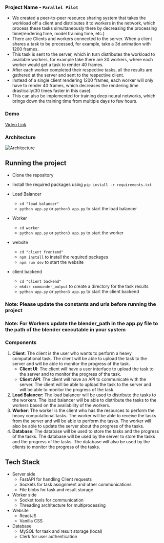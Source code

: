 ### Project Name - `Parallel Pilot`

- We created a peer-to-peer resource sharing system that takes the workload off a client
and distributes it to workers in the network, which process these tasks simultaneously
there by decreasing the processing time(rendering time, model training time, etc.)
- There are Clients and workers connected to the server. When a client shares a task to be
processed, for example, take a 3d animation with 1200 frames.
- This task is sent to the server, which in turn distributes the workload to available
workers, for example take there are 30 workers, where each worker would get a task to
render 40 frames.
- After each worker completed their respective tasks, all the results are gathered at the
server and sent to the respective client.
- Instead of a single client rendering 1200 frames, each worker will only have to render 40
frames, which decreases the rendering time drastically(30 times faster in this case).
- This can also be implemented for training deep neural networks, which brings down the
training time from multiple days to few hours.

### Demo
[Video Link](https://www.youtube.com/watch?v=OpQKDA0wxUs&ab_channel=VishalSai)

### Architecture

![Architecture](https://i.imgur.com/I50BdUt.png)


## Running the project

- Clone the repository
- Install the required packages using `pip install -r requirements.txt`

- Load Balancer
  - `cd "load balancer"`
  - `python app.py` or `python3 app.py` to start the load balancer

- Worker
  - `cd worker`
  - `python app.py` or `python3 app.py` to start the worker

- website
  - `cd "client frontend"`
  - `npm install` to install the required packages
  - `npm run dev` to start the website

- client backend
  - `cd "client backend"`
  - `mkdir commander_output` to create a directory for the task results
  - `python app.py` or `python3 app.py` to start the client backend


### Note: Please update the constants and urls before running the project

### Note: For Workers update the blender_path in the app.py file to the path of the blender executable in your system


### Components

1. **Client**: The client is the user who wants to perform a heavy computational task. The client
   will be able to upload the task to the server and will be able to monitor the progress of the
   task.
   - **Client UI**: The client will have a user interface to upload the task to the server and to
     monitor the progress of the task.
   - **Client API**: The client will have an API to communicate with the server. The client will be
     able to upload the task to the server and will be able to monitor the progress of the task.
2. **Load Balancer**: The load balancer will be used to distribute the tasks to the workers. The
   load balancer will be able to distribute the tasks to the workers based on the availability of the
   workers.
3. **Worker**: The worker is the client who has the resources to perform the heavy computational
   tasks. The worker will be able to receive the tasks from the server and will be able to perform
   the tasks. The worker will also be able to update the server about the progress of the tasks.
4. **Database**: The database will be used to store the tasks and the progress of the tasks. The
   database will be used by the server to store the tasks and the progress of the tasks. The
   database will also be used by the clients to monitor the progress of the tasks.

## Tech Stack

- Server side
  - FastAPI for handling Client requests
  - Sockets for task assignment and other communications
  - File blobs for task and result storage
- Worker side
  - Socket tools for communication
  - Threading architecture for multiprocessing
- Website
  - ReactJS
  - Vanilla CSS
- Database
  - MySQL for task and result storage (local)
  - Clerk for user authentication
